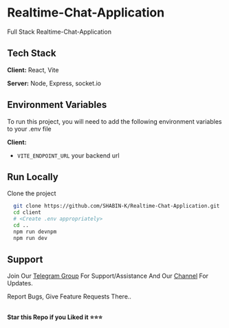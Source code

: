 
# Realtime-Chat-Application

Full Stack Realtime-Chat-Application

## Tech Stack
  
**Client:** React, Vite

**Server:** Node, Express, socket.io

## Environment Variables

To run this project, you will need to add the following environment variables to your .env file

**Client:**
* `VITE_ENDPOINT_URL` your backend url 

## Run Locally

Clone the project

```bash
  git clone https://github.com/SHABIN-K/Realtime-Chat-Application.git
  cd client
  # <Create .env appropriately>
  cd ..
  npm run devnpm
  npm run dev
```

## Support   
Join Our [Telegram Group](https://www.telegram.dog/codexbotzsupport) For Support/Assistance And Our [Channel](https://www.telegram.dog/codexbotz) For Updates.   
   
Report Bugs, Give Feature Requests There..   

##

   **Star this Repo if you Liked it ⭐⭐⭐**

